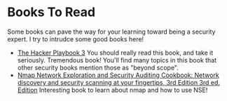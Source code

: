 
# Books To Read

Some books can pave the way for your learning toward being a security expert. I try to intrudce some good books here!
- [The Hacker Playbook 3](https://www.amazon.com/Hacker-Playbook-Practical-Penetration-Testing/dp/1980901759) You should really read this book, and take it seriously. Tremendous book! You'll find many topics in this book that other security books mention those as "beyond scope".
- [Nmap Network Exploration and Security Auditing Cookbook: Network discovery and security scanning at your fingertips, 3rd Edition 3rd ed. Edition](https://www.amazon.com/Network-Exploration-Security-Auditing-Cookbook/dp/1838649352/ref=sr_1_2?crid=3FYS5M4PYWB74&keywords=nmap&qid=1643233882&s=books&sprefix=nma%2Cstripbooks-intl-ship%2C756&sr=1-2) Interesting book to learn about nmap and how to use NSE!
